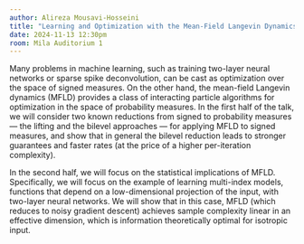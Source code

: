 ```yaml
---
author: Alireza Mousavi-Hosseini
title: "Learning and Optimization with the Mean-Field Langevin Dynamics"
date: 2024-11-13 12:30pm
room: Mila Auditorium 1
---
```


Many problems in machine learning, such as training two-layer neural networks or sparse spike deconvolution, can be cast as optimization over the space of signed measures. On the other hand, the mean-field Langevin dynamics (MFLD) provides a class of interacting particle algorithms for optimization in the space of probability measures. In the first half of the talk, we will consider two known reductions from signed to probability measures — the lifting and the bilevel approaches — for applying MFLD to signed measures, and show that in general the bilevel reduction leads to stronger guarantees and faster rates (at the price of a higher per-iteration complexity).

In the second half, we will focus on the statistical implications of MFLD. Specifically, we will focus on the example of learning multi-index models, functions that depend on a low-dimensional projection of the input, with two-layer neural networks. We will show that in this case, MFLD (which reduces to noisy gradient descent) achieves sample complexity linear in an effective dimension, which is information theoretically optimal for isotropic input.